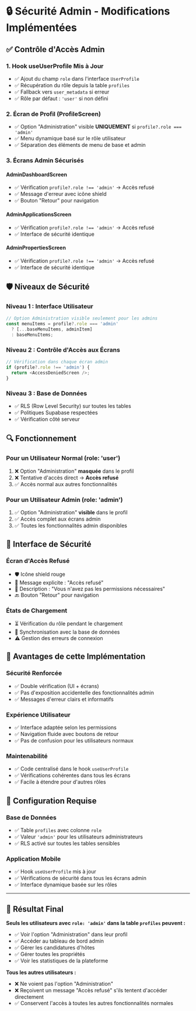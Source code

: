 # 🔒 Sécurité Admin - Modifications Implémentées

## ✅ Contrôle d'Accès Admin

### 1. **Hook useUserProfile Mis à Jour**
- ✅ Ajout du champ `role` dans l'interface `UserProfile`
- ✅ Récupération du rôle depuis la table `profiles` 
- ✅ Fallback vers `user_metadata` si erreur
- ✅ Rôle par défaut : `'user'` si non défini

### 2. **Écran de Profil (ProfileScreen)**
- ✅ Option "Administration" visible **UNIQUEMENT** si `profile?.role === 'admin'`
- ✅ Menu dynamique basé sur le rôle utilisateur
- ✅ Séparation des éléments de menu de base et admin

### 3. **Écrans Admin Sécurisés**

#### **AdminDashboardScreen**
- ✅ Vérification `profile?.role !== 'admin'` → Accès refusé
- ✅ Message d'erreur avec icône shield
- ✅ Bouton "Retour" pour navigation

#### **AdminApplicationsScreen** 
- ✅ Vérification `profile?.role !== 'admin'` → Accès refusé
- ✅ Interface de sécurité identique

#### **AdminPropertiesScreen**
- ✅ Vérification `profile?.role !== 'admin'` → Accès refusé  
- ✅ Interface de sécurité identique

## 🛡️ Niveaux de Sécurité

### **Niveau 1 : Interface Utilisateur**
```typescript
// Option Administration visible seulement pour les admins
const menuItems = profile?.role === 'admin' 
  ? [...baseMenuItems, adminItem]
  : baseMenuItems;
```

### **Niveau 2 : Contrôle d'Accès aux Écrans**
```typescript
// Vérification dans chaque écran admin
if (profile?.role !== 'admin') {
  return <AccessDeniedScreen />;
}
```

### **Niveau 3 : Base de Données**
- ✅ RLS (Row Level Security) sur toutes les tables
- ✅ Politiques Supabase respectées
- ✅ Vérification côté serveur

## 🔍 Fonctionnement

### **Pour un Utilisateur Normal (role: 'user')**
1. ❌ Option "Administration" **masquée** dans le profil
2. ❌ Tentative d'accès direct → **Accès refusé**
3. ✅ Accès normal aux autres fonctionnalités

### **Pour un Utilisateur Admin (role: 'admin')**
1. ✅ Option "Administration" **visible** dans le profil
2. ✅ Accès complet aux écrans admin
3. ✅ Toutes les fonctionnalités admin disponibles

## 📱 Interface de Sécurité

### **Écran d'Accès Refusé**
- 🛡️ Icône shield rouge
- 📝 Message explicite : "Accès refusé"
- 📄 Description : "Vous n'avez pas les permissions nécessaires"
- 🔙 Bouton "Retour" pour navigation

### **États de Chargement**
- ⏳ Vérification du rôle pendant le chargement
- 🔄 Synchronisation avec la base de données
- ⚠️ Gestion des erreurs de connexion

## 🚀 Avantages de cette Implémentation

### **Sécurité Renforcée**
- ✅ Double vérification (UI + écrans)
- ✅ Pas d'exposition accidentelle des fonctionnalités admin
- ✅ Messages d'erreur clairs et informatifs

### **Expérience Utilisateur**
- ✅ Interface adaptée selon les permissions
- ✅ Navigation fluide avec boutons de retour
- ✅ Pas de confusion pour les utilisateurs normaux

### **Maintenabilité**
- ✅ Code centralisé dans le hook `useUserProfile`
- ✅ Vérifications cohérentes dans tous les écrans
- ✅ Facile à étendre pour d'autres rôles

## 🔧 Configuration Requise

### **Base de Données**
- ✅ Table `profiles` avec colonne `role`
- ✅ Valeur `'admin'` pour les utilisateurs administrateurs
- ✅ RLS activé sur toutes les tables sensibles

### **Application Mobile**
- ✅ Hook `useUserProfile` mis à jour
- ✅ Vérifications de sécurité dans tous les écrans admin
- ✅ Interface dynamique basée sur les rôles

---

## 🎯 Résultat Final

**Seuls les utilisateurs avec `role: 'admin'` dans la table `profiles` peuvent :**
- ✅ Voir l'option "Administration" dans leur profil
- ✅ Accéder au tableau de bord admin
- ✅ Gérer les candidatures d'hôtes
- ✅ Gérer toutes les propriétés
- ✅ Voir les statistiques de la plateforme

**Tous les autres utilisateurs :**
- ❌ Ne voient pas l'option "Administration"
- ❌ Reçoivent un message "Accès refusé" s'ils tentent d'accéder directement
- ✅ Conservent l'accès à toutes les autres fonctionnalités normales


